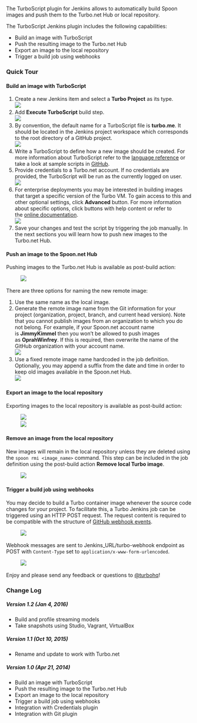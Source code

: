 The TurboScript plugin for Jenkins allows to automatically build Spoon
images and push them to the Turbo.net Hub or local repository.

  
The TurboScript Jenkins plugin includes the following capabilities:

-   Build an image with TurboScript
-   Push the resulting image to the Turbo.net Hub
-   Export an image to the local repository
-   Trigger a build job using webhooks

### Quick Tour

#### Build an image with TurboScript

1.  Create a new Jenkins item and select a **Turbo Project** as its
    type.  
    ![](docs/images/jenkins_project_configure_1.png)
2.  Add **Execute TurboScript** build step.  
    ![](docs/images/jenkins_project_configure_2.png)
3.  By convention, the default name for a TurboScript file
    is **turbo.me**. It should be located in the Jenkins project
    workspace which corresponds to the root directory of a GitHub
    project.  
    ![](docs/images/jenkins_project_configure_3.png)
4.  Write a TurboScript to define how a new image should be created. For
    more information about TurboScript refer to the [language
    reference](https://turbo.net/docs/reference/turboscript) or take a
    look at sample scripts
    in [GitHub](https://github.com/turboapps/turbome).
5.  Provide credentials to a Turbo.net account. If no credentials are
    provided, the TurboScript will be run as the currently logged on
    user.  
    ![](docs/images/jenkins_project_configure_4.png)
6.  For enterprise deployments you may be interested in building images
    that target a specific version of the Turbo VM. To gain access to
    this and other optional settings, click **Advanced** button. For
    more information about specific options, click buttons with help
    content or refer to the [online
    documentation](https://turbo.net/docs/reference#build).  
    ![](docs/images/jenkins_configure_5.png)
7.  Save your changes and test the script by triggering the job
    manually. In the next sections you will learn how to push new images
    to the Turbo.net Hub.

#### Push an image to the Spoon.net Hub

Pushing images to the Turbo.net Hub is available as post-build action:

         
![](docs/images/jenkins_push.png)

There are three options for naming the new remote image:

1.  Use the same name as the local image.
2.  Generate the remote image name from the Git information for your
    project (organization, project, branch, and current head version).
    Note that you cannot publish images from an organization to which
    you do not belong. For example, if your Spoon.net account name
    is **JimmyKimmel** then you won’t be allowed to push images
    as **OprahWinfrey**. If this is required, then overwrite the name of
    the GitHub organization with your account name.  
    ![](docs/images/jenkins_push_overwrite_organization.png)
3.  Use a fixed remote image name hardcoded in the job definition.
    Optionally, you may append a suffix from the date and time in order
    to keep old images available in the Spoon.net Hub.  
    ![](docs/images/jenkins_push_fixed_image_name.png)

#### Export an image to the local repository

Exporting images to the local repository is available as post-build
action:

         
![](docs/images/jenkins_export_image.png)  
         
![](docs/images/jenkins_export_image_outputfile.png)

#### Remove an image from the local repository

New images will remain in the local repository unless they are deleted
using the `spoon rmi <image_name>` command. This step can be included in
the job definition using the post-build action **Remove local Turbo
image**.

         
![](docs/images/jenkins_remove_local_image.png)

#### Trigger a build job using webhooks

You may decide to build a Turbo container image whenever the source code
changes for your project. To facilitate this, a Turbo Jenkins job can be
triggered using an HTTP POST request. The request content is required to
be compatible with the structure of [GitHub webhook
events](https://developer.github.com/webhooks/).

         
![](docs/images/jenkins_webhook_setup.png)

Webhook messages are sent to Jenkins\_URL/turbo-webhook endpoint as POST
with `Content-Type` set to `application/x-www-form-urlencoded`.

         
![](docs/images/jenkins_webhook_endpoint.png)

Enjoy and please send any feedback or questions
to [@turbohq](https://twitter.com/turbohq)!

### Change Log

##### Version 1.2 (Jan 4, 2016)

-   Build and profile streaming models
-   Take snapshots using Studio, Vagrant, VirtualBox

##### Version 1.1 (Oct 10, 2015)

-   Rename and update to work with Turbo.net

##### Version 1.0 (Apr 21, 2014)

-   Build an image with TurboScript
-   Push the resulting image to the Turbo.net Hub
-   Export an image to the local repository
-   Trigger a build job using webhooks
-   Integration with Credentials plugin
-   Integration with Git plugin
